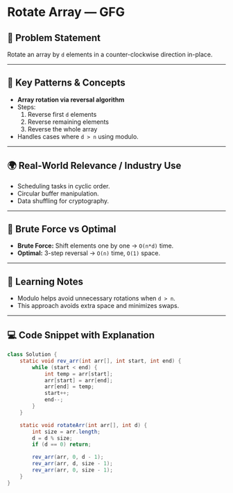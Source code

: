 # Rotate Array — GFG

## 📜 Problem Statement
Rotate an array by `d` elements in a counter-clockwise direction in-place.

---

## 🧩 Key Patterns & Concepts
- **Array rotation via reversal algorithm**
- Steps:
  1. Reverse first `d` elements
  2. Reverse remaining elements
  3. Reverse the whole array
- Handles cases where `d > n` using modulo.

---

## 🌍 Real-World Relevance / Industry Use
- Scheduling tasks in cyclic order.
- Circular buffer manipulation.
- Data shuffling for cryptography.

---

## 🥊 Brute Force vs Optimal
- **Brute Force:** Shift elements one by one → `O(n*d)` time.
- **Optimal:** 3-step reversal → `O(n)` time, `O(1)` space.

---

## 📒 Learning Notes
- Modulo helps avoid unnecessary rotations when `d > n`.
- This approach avoids extra space and minimizes swaps.

---

## 💻 Code Snippet with Explanation
```java
class Solution {
    static void rev_arr(int arr[], int start, int end) {
        while (start < end) {
            int temp = arr[start];
            arr[start] = arr[end];
            arr[end] = temp;
            start++;
            end--;
        }
    }

    static void rotateArr(int arr[], int d) {
        int size = arr.length;
        d = d % size;
        if (d == 0) return;

        rev_arr(arr, 0, d - 1);
        rev_arr(arr, d, size - 1);
        rev_arr(arr, 0, size - 1);
    }
}
